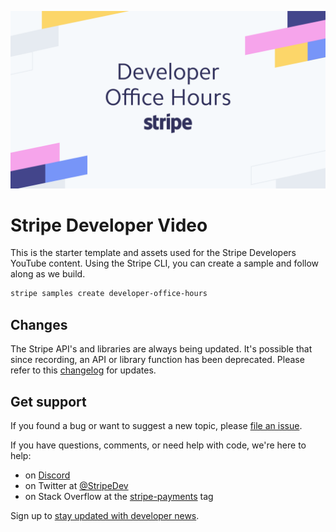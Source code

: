 ![Developer Office Hours](./assets/developer-office-hours.png)

# Stripe Developer Video

This is the starter template and assets used for the Stripe Developers YouTube
content. Using the Stripe CLI, you can create a sample and follow along as we
build.

```bash
stripe samples create developer-office-hours
```

## Changes

The Stripe API's and libraries are always being updated. It's possible that since recording, an API or library function has been deprecated. Please refer to this [changelog](https://stripe.com/blog/changelog) for updates.

## Get support
If you found a bug or want to suggest a new topic, please [file an issue](../../issues).

If you have questions, comments, or need help with code, we're here to help:
- on [Discord](https://discord.gg/stripe)
- on Twitter at [@StripeDev](https://twitter.com/StripeDev)
- on Stack Overflow at the [stripe-payments](https://stackoverflow.com/tags/stripe-payments/info) tag

Sign up to [stay updated with developer news](https://go.stripe.global/dev-digest).
